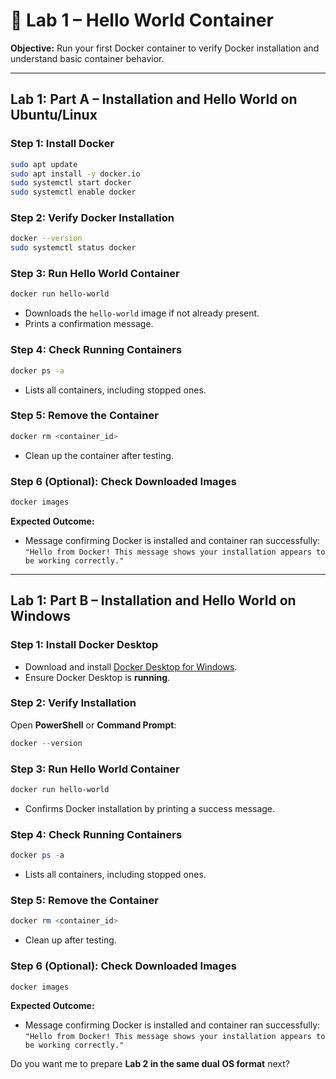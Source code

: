 # 🐳 Lab 1 – Hello World Container

**Objective:** Run your first Docker container to verify Docker installation and understand basic container behavior.

---

## Lab 1: Part A – Installation and Hello World on Ubuntu/Linux

### Step 1: Install Docker

```bash
sudo apt update
sudo apt install -y docker.io
sudo systemctl start docker
sudo systemctl enable docker
```

### Step 2: Verify Docker Installation

```bash
docker --version
sudo systemctl status docker
```

### Step 3: Run Hello World Container

```bash
docker run hello-world
```

* Downloads the `hello-world` image if not already present.
* Prints a confirmation message.

### Step 4: Check Running Containers

```bash
docker ps -a
```

* Lists all containers, including stopped ones.

### Step 5: Remove the Container

```bash
docker rm <container_id>
```

* Clean up the container after testing.

### Step 6 (Optional): Check Downloaded Images

```bash
docker images
```

**Expected Outcome:**

* Message confirming Docker is installed and container ran successfully:
  `"Hello from Docker! This message shows your installation appears to be working correctly."`

---

## Lab 1: Part B – Installation and Hello World on Windows

### Step 1: Install Docker Desktop

* Download and install [Docker Desktop for Windows](https://www.docker.com/products/docker-desktop/).
* Ensure Docker Desktop is **running**.

### Step 2: Verify Installation

Open **PowerShell** or **Command Prompt**:

```powershell
docker --version
```

### Step 3: Run Hello World Container

```powershell
docker run hello-world
```

* Confirms Docker installation by printing a success message.

### Step 4: Check Running Containers

```powershell
docker ps -a
```

* Lists all containers, including stopped ones.

### Step 5: Remove the Container

```powershell
docker rm <container_id>
```

* Clean up after testing.

### Step 6 (Optional): Check Downloaded Images

```powershell
docker images
```

**Expected Outcome:**

* Message confirming Docker is installed and container ran successfully:
  `"Hello from Docker! This message shows your installation appears to be working correctly."`



Do you want me to prepare **Lab 2 in the same dual OS format** next?
